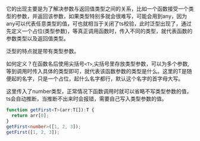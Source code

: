 它的出现主要是为了解决参数与返回值类型之间的关系，比如一个函数接受一个类型的参数，并返回该参数，如果类型特别多就会很难写，可能会用到any，因为any可以代表任意类型的值，可也就相当于关闭了ts校验，此时泛型出现了，通过先定义一个占位(类型参数)，等真正调用函数时，传入不同的类型，就代表函数的参数类型以及返回值类型。

泛型的特点就是带有类型参数。

如何定义？在函数名后使用尖括号`<T>`,尖括号里存放类型参数，可以为多个参数,等到调用时传入具体的类型即可，就代表该函数参数的类型是什么。这里的T是随便起的名字，只是一个占位，起什么名字都行，默认这个名字的首字母大写。

这里传入了number类型，正常情况下函数调用时就可以省略不写类型参数的值，ts会自动推断，当推断不出来时会报错，需要自己写入类型参数的值。

```typescript
function getFirst<T>(arr:T[]):T {
  return arr[0];
}
getFirst<number>([1, 2, 3]);
getFirst([1, 2, 3]);
```

